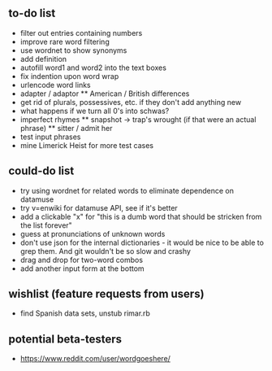 ## to-do list

* filter out entries containing numbers
* improve rare word filtering
* use wordnet to show synonyms
* add definition
* autofill word1 and word2 into the text boxes
* fix indention upon word wrap
* urlencode word links
* adapter / adaptor
** American / British differences
* get rid of plurals, possessives, etc. if they don't add anything new
* what happens if we turn all 0's into schwas?
* imperfect rhymes
** snapshot -> trap's wrought (if that were an actual phrase)
** sitter / admit her
* test input phrases
* mine Limerick Heist for more test cases

## could-do list

* try using wordnet for related words to eliminate dependence on datamuse
* try v=enwiki for datamuse API, see if it's better
* add a clickable "x" for "this is a dumb word that should be stricken from the list forever"
* guess at pronunciations of unknown words
* don't use json for the internal dictionaries - it would be nice to be able to grep them. And git wouldn't be so slow and crashy
* drag and drop for two-word combos
* add another input form at the bottom

## wishlist (feature requests from users)

* find Spanish data sets, unstub rimar.rb

## potential beta-testers

* https://www.reddit.com/user/wordgoeshere/
